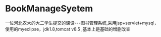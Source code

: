 # BookManageSyetem
一位河北农大的大二学生提交的课设---图书管理系统,采用jsp+servlet+mysql，使用的myeclipse，jdk1.8,tomcat v8.5 ,基本上是基础的增删改查

